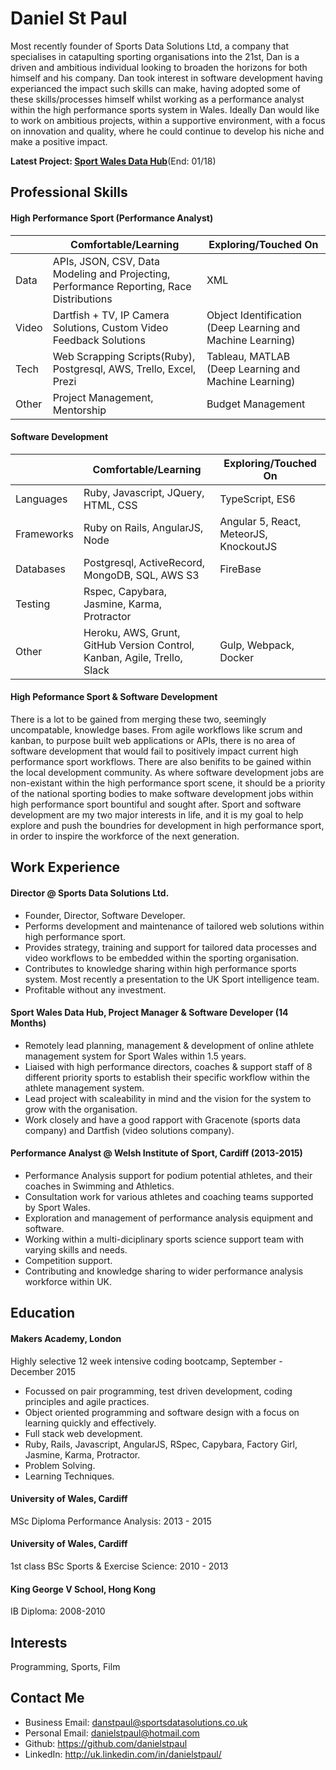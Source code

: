 Daniel St Paul
================

Most recently founder of Sports Data Solutions Ltd, a company that specialises in catapulting sporting organisations into the 21st, Dan is a driven and ambitious individual looking to broaden the horizons for both himself and his company. Dan took interest in software development having experianced the impact such skills can make, having adopted some of these skills/processes himself whilst working as a performance analyst within the high performance sports system in Wales. Ideally Dan would like to work on ambitious projects, within a supportive environment, with a focus on innovation and quality, where he could continue to develop his niche and make a positive impact.  

**Latest Project: [Sport Wales Data Hub](https://www.swdatahub.co.uk/#/)**(End: 01/18)

Professional Skills
---------------------------------
#### High Performance Sport (Performance Analyst)
| | Comfortable/Learning | Exploring/Touched On |
|-------------|-------------|--------------|
|Data|APIs, JSON, CSV, Data Modeling and Projecting, Performance Reporting, Race Distributions|XML|
|Video|Dartfish + TV, IP Camera Solutions, Custom Video Feedback Solutions|Object Identification (Deep Learning and Machine Learning)|
|Tech|Web Scrapping Scripts(Ruby), Postgresql, AWS, Trello, Excel, Prezi |Tableau, MATLAB (Deep Learning and Machine Learning)|
|Other|Project Management, Mentorship |Budget Management|

#### Software Development
| | Comfortable/Learning | Exploring/Touched On |
|-------------|-------------|--------------|
|Languages|Ruby, Javascript, JQuery, HTML, CSS |TypeScript, ES6|
|Frameworks|Ruby on Rails, AngularJS, Node |Angular 5, React, MeteorJS, KnockoutJS|
|Databases|Postgresql, ActiveRecord, MongoDB, SQL, AWS S3 |FireBase|
|Testing|Rspec, Capybara, Jasmine, Karma, Protractor||
|Other|Heroku, AWS, Grunt, GitHub Version Control, Kanban, Agile, Trello, Slack |Gulp, Webpack, Docker|

#### High Peformance Sport & Software Development
There is a lot to be gained from merging these two, seemingly uncompatable, knowledge bases. From agile workflows like scrum and kanban, to purpose built web applications or APIs, there is no area of software development that would fail to positively impact current high performance sport workflows. There are also benifits to be gained within the local development community. As where software development jobs are non-existant within the high performance sport scene, it should be a priority of the national sporting bodies to make software development jobs within high performance sport bountiful and sought after. Sport and software development are my two major interests in life, and it is my goal to help explore and push the boundries for development in high performance sport, in order to inspire the workforce of the next generation.

Work Experience
---------------------------------
#### Director @ Sports Data Solutions Ltd.
- Founder, Director, Software Developer.
- Performs development and maintenance of tailored web solutions within high performance sport.
- Provides strategy, training and support for tailored data processes and video workflows to be embedded within the sporting organisation.
- Contributes to knowledge sharing within high performance sports system. Most recently a presentation to the UK Sport intelligence team.
- Profitable without any investment.

#### Sport Wales Data Hub, Project Manager & Software Developer (14 Months)
- Remotely lead planning, management & development of online athlete management system for Sport Wales within 1.5 years.
- Liaised with high performance directors, coaches & support staff of 8 different priority sports to establish their specific workflow within the athlete management system.
- Lead project with scaleability in mind and the vision for the system to grow with the organisation. 
- Work closely and have a good rapport with Gracenote (sports data company) and Dartfish (video solutions company).

#### Performance Analyst @ Welsh Institute of Sport, Cardiff (2013-2015)
- Performance Analysis support for podium potential athletes, and their coaches in Swimming and Athletics.
- Consultation work for various athletes and coaching teams supported by Sport Wales.
- Exploration and management of performance analysis equipment and software.
- Working within a multi-diciplinary sports science support team with varying skills and needs.
- Competition support.
- Contributing and knowledge sharing to wider performance analysis workforce within UK.

Education
---------
#### Makers Academy, London
Highly selective 12 week intensive coding bootcamp, September - December 2015
- Focussed on pair programming, test driven development, coding principles and agile practices.
- Object oriented programming and software design with a focus on learning quickly and effectively.
- Full stack web development.
- Ruby, Rails, Javascript, AngularJS, RSpec, Capybara, Factory Girl, Jasmine, Karma, Protractor.
- Problem Solving.
- Learning Techniques.

#### University of Wales, Cardiff
MSc Diploma Performance Analysis: 2013 - 2015

#### University of Wales, Cardiff
1st class BSc Sports & Exercise Science: 2010 - 2013

#### King George V School, Hong Kong
IB Diploma: 2008-2010

Interests
---------
Programming, Sports, Film

Contact Me
-------------
- Business Email: danstpaul@sportsdatasolutions.co.uk
- Personal Email: danielstpaul@hotmail.com
- Github: https://github.com/danielstpaul
- LinkedIn: http://uk.linkedin.com/in/danielstpaul/
